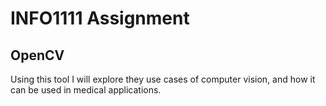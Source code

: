 # INFO1111 Assignment

## OpenCV
Using this tool I will explore they use cases of computer vision, and how it can be used in medical applications.
